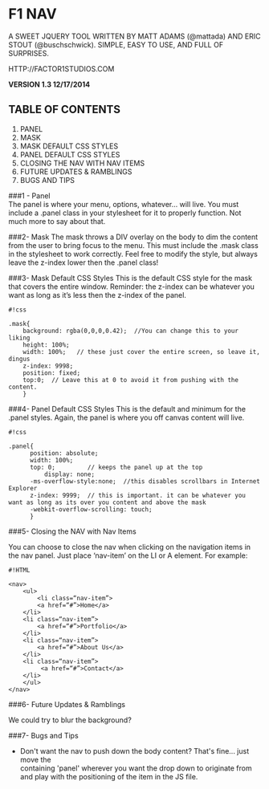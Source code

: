 # F1 NAV #

A SWEET JQUERY TOOL WRITTEN BY MATT ADAMS (@mattada) AND ERIC STOUT (@buschschwick). SIMPLE, EASY TO USE, AND FULL OF SURPRISES.

HTTP://FACTOR1STUDIOS.COM

**VERSION 1.3 12/17/2014**

## TABLE OF CONTENTS ##
1. PANEL
2. MASK
3. MASK DEFAULT CSS STYLES
4. PANEL DEFAULT CSS STYLES
5. CLOSING THE NAV WITH NAV ITEMS
6. FUTURE UPDATES & RAMBLINGS
7. BUGS AND TIPS


###1 - Panel	
The panel is where your menu, options, whatever… will live. You must include a .panel class in your stylesheet for it to properly function. Not much more to say about that.



###2- Mask
The mask throws a DIV overlay on the body to dim the content from the user to bring focus to the menu. This must include the .mask class in the stylesheet to work correctly. Feel free to modify the style, but always leave the z-index lower then the .panel class!

###3- Mask Default CSS Styles
This is the default CSS style for the mask that covers the entire window. Reminder: the z-index can be whatever you want as long as it’s less then the z-index of the panel.
```
#!css

.mask{
	background: rgba(0,0,0,0.42);  //You can change this to your liking
	height: 100%;
	width: 100%;   // these just cover the entire screen, so leave it, dingus
	z-index: 9998;
	position: fixed;
	top:0;  // Leave this at 0 to avoid it from pushing with the content.	
	}
```
###4- Panel Default CSS Styles
This is the default and minimum for the .panel styles. Again, the panel is where you off canvas content will live. 
```
#!css

.panel{
	  position: absolute;
	  width: 100%; 
	  top: 0;         // keeps the panel up at the top
          display: none;
	  -ms-overflow-style:none;  //this disables scrollbars in Internet Explorer
	  z-index: 9999;  // this is important. it can be whatever you want as long as its over you content and above the mask
	  -webkit-overflow-scrolling: touch;
	  }

```
###5- Closing the NAV with Nav Items

You can choose to close the nav when clicking on the navigation items in the nav panel. Just place ‘nav-item’ on the LI or A element. For example:

```
#!HTML

<nav>
    <ul>
        <li class=“nav-item”>
	    <a href=“#”>Home</a>
	</li>
	<li class=“nav-item”>
	    <a href=“#”>Portfolio</a>
	</li>
	<li class=“nav-item”>
	    <a href=“#”>About Us</a>
	</li>
	<li class=“nav-item”>
	     <a href=“#”>Contact</a>
	</li>
    </ul>
</nav>

```
###6- Future Updates & Ramblings

We could try to blur the background? 


###7- Bugs and Tips
* Don't want the nav to push down the body content? That's fine... just move the <div> containing 'panel' wherever you want the drop down to originate from and play with the positioning of the item in the JS file. 